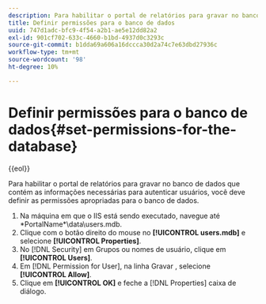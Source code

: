 ```yaml
---
description: Para habilitar o portal de relatórios para gravar no banco de dados que contém as informações necessárias para autenticar usuários, você deve definir as permissões apropriadas para o banco de dados.
title: Definir permissões para o banco de dados
uuid: 747d1adc-bfc9-4f54-a2b1-ae5e12dd82a2
exl-id: 901cf702-633c-4660-b1bd-4937d0c3293c
source-git-commit: b1dda69a606a16dccca30d2a74c7e63dbd27936c
workflow-type: tm+mt
source-wordcount: '98'
ht-degree: 10%

---
```


# Definir permissões para o banco de dados{#set-permissions-for-the-database}

{{eol}}

Para habilitar o portal de relatórios para gravar no banco de dados que contém as informações necessárias para autenticar usuários, você deve definir as permissões apropriadas para o banco de dados.

1. Na máquina em que o IIS está sendo executado, navegue até \*PortalName*\data\users.mdb.
1. Clique com o botão direito do mouse no **[!UICONTROL users.mdb]** e selecione **[!UICONTROL Properties]**.
1. No [!DNL Security] em Grupos ou nomes de usuário, clique em **[!UICONTROL Users]**.
1. Em [!DNL Permission for User], na linha Gravar , selecione **[!UICONTROL Allow]**.
1. Clique em **[!UICONTROL OK]** e feche a [!DNL Properties] caixa de diálogo.
